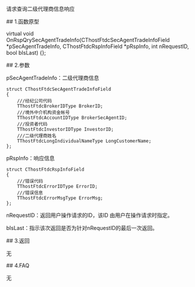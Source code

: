 <p>请求查询二级代理商信息响应</p>
<span class="anchor" id="3d5505b3-7a69-4799-bace-1e8a37fd0965"></span>
## 1.函数原型
<p>virtual void OnRspQrySecAgentTradeInfo(CThostFtdcSecAgentTradeInfoField *pSecAgentTradeInfo, CThostFtdcRspInfoField *pRspInfo, int nRequestID, bool bIsLast) {};</p>
<span class="anchor" id="8c5882b9-ce0e-475e-b412-8b317d128a7c"></span>
## 2.参数
<p>pSecAgentTradeInfo：二级代理商信息</p>
<pre><code>struct CThostFtdcSecAgentTradeInfoField
{
    ///经纪公司代码
    TThostFtdcBrokerIDType BrokerID;
    ///境外中介机构资金帐号
    TThostFtdcAccountIDType BrokerSecAgentID;
    ///投资者代码
    TThostFtdcInvestorIDType InvestorID;
    ///二级代理商姓名
    TThostFtdcLongIndividualNameType LongCustomerName;
};
</code></pre>
<p>pRspInfo：响应信息</p>
<pre><code>struct CThostFtdcRspInfoField
{
    ///错误代码
    TThostFtdcErrorIDType ErrorID;
    ///错误信息
    TThostFtdcErrorMsgType ErrorMsg;
};
</code></pre>
<p>nRequestID：返回用户操作请求的ID，该ID 由用户在操作请求时指定。</p>
<p>bIsLast：指示该次返回是否为针对nRequestID的最后一次返回。</p>
<span class="anchor" id="7d552187-0cef-4328-a4ce-ae34a5b30c1c"></span>
## 3.返回
<p>无</p>
<span class="anchor" id="753334c7-ba67-4ada-8412-5469fd5a12f6"></span>
## 4.FAQ
<p>无</p>
